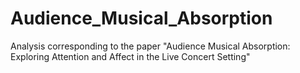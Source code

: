 # Audience_Musical_Absorption
Analysis corresponding to the paper "Audience Musical Absorption: Exploring Attention and Affect in the Live Concert Setting"
